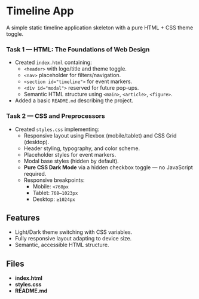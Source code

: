 # Timeline App

A simple static timeline application skeleton with a pure HTML + CSS theme toggle.

### Task 1 — HTML: The Foundations of Web Design
- Created `index.html` containing:
  - `<header>` with logo/title and theme toggle.
  - `<nav>` placeholder for filters/navigation.
  - `<section id="timeline">` for event markers.
  - `<div id="modal">` reserved for future pop-ups.
  - Semantic HTML structure using `<main>`, `<article>`, `<figure>`.
- Added a basic `README.md` describing the project.

### Task 2 — CSS and Preprocessors
- Created `styles.css` implementing:
  - Responsive layout using Flexbox (mobile/tablet) and CSS Grid (desktop).
  - Header styling, typography, and color scheme.
  - Placeholder styles for event markers.
  - Modal base styles (hidden by default).
  - **Pure CSS Dark Mode** via a hidden checkbox toggle — no JavaScript required.
  - Responsive breakpoints:
    - Mobile: `<768px`
    - Tablet: `768–1023px`
    - Desktop: `≥1024px`

## Features
- Light/Dark theme switching with CSS variables.
- Fully responsive layout adapting to device size.
- Semantic, accessible HTML structure.

## Files
- **index.html**
- **styles.css**
- **README.md**
